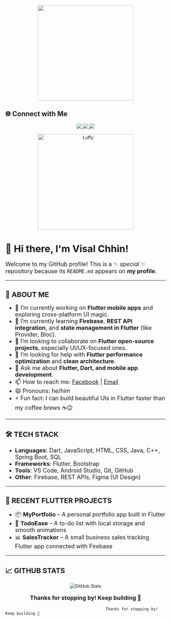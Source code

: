 <p align="center">
  <img src="luffy.png" width="300" alt="" />
</p>

## 🌐 Connect with Me

<p align="center">
  <!-- GitHub or username badge (you can update this URL or text as needed) -->
  <a href="https://github.com/Imsal27">
    <img src="https://img.shields.io/badge/GitHub-Imsal27-181717?logo=github&logoColor=white&style=for-the-badge" />
  </a>

  <!-- Facebook badge -->
  <a href="https://www.facebook.com/share/18svtJvLzg/" target="_blank">
    <img src="https://img.shields.io/badge/Facebook-1877F2?logo=facebook&logoColor=white&style=for-the-badge" />
  </a>

  <!-- YouTube badge (replace # with your link) -->
  <a href="#" target="_blank">
    <img src="https://img.shields.io/badge/Youtube-FF0000?logo=youtube&logoColor=white&style=for-the-badge" />
  </a>

</p>

<!-- Luffy image centered -->
<p align="center">
  <img src="![luffy](https://github.com/user-attachments/assets/2b0d4dba-10fd-4e8e-84ae-f2790d569b99)
" alt="Luffy" width="300" />
</p>


<h1 style="font-size: 30px;">👋 Hi there, I'm <strong>Visal Chhin</strong>!</h1>

<p style="font-size: 18px;">
Welcome to my GitHub profile!  
This is a ✨ <em>special</em> ✨ repository because its <code>README.md</code> appears on <strong>my profile</strong>.
</p>

<hr />

<h2 style="font-size: 22px;">🚀 ABOUT ME</h2>

<ul style="font-size: 18px;">
  <li>🔭 I’m currently working on <strong>Flutter mobile apps</strong> and exploring cross-platform UI magic.</li>
  <li>🌱 I’m currently learning <strong>Firebase</strong>, <strong>REST API integration</strong>, and <strong>state management in Flutter</strong> (like Provider, Bloc).</li>
  <li>👯 I’m looking to collaborate on <strong>Flutter open-source projects</strong>, especially UI/UX-focused ones.</li>
  <li>🤔 I’m looking for help with <strong>Flutter performance optimization</strong> and <strong>clean architecture</strong>.</li>
  <li>💬 Ask me about <strong>Flutter, Dart, and mobile app development</strong>.</li>
  <li>📫 How to reach me: <a href="https://www.facebook.com/share/18svtJvLzg/">Facebook</a> | <a href="mailto:visalchhin54@email.com">Email</a></li>
  <li>😄 Pronouns: he/him</li>
  <li>⚡ Fun fact: I can build beautiful UIs in Flutter faster than my coffee brews ☕😉</li>
</ul>

<hr />

<h2 style="font-size: 22px;">🛠️ TECH STACK</h2>

<ul style="font-size: 18px;">
  <li><strong>Languages</strong>: Dart, JavaScript, HTML, CSS, Java, C++, Spring Boot, SQL</li>
  <li><strong>Frameworks</strong>: Flutter, Bootstrap</li>
  <li><strong>Tools</strong>: VS Code, Android Studio, Git, GitHub</li>
  <li><strong>Other</strong>: Firebase, REST APIs, Figma (UI Design)</li>
</ul>

<hr />

<h2 style="font-size: 22px;">📱 RECENT FLUTTER PROJECTS</h2>

<ul style="font-size: 18px;">
  <li>📦 <strong>MyPortfolio</strong> – A personal portfolio app built in Flutter</li>
  <li>📝 <strong>TodoEase</strong> – A to-do list with local storage and smooth animations</li>
  <li>📊 <strong>SalesTracker</strong> – A small business sales tracking Flutter app connected with Firebase</li>
</ul>

<hr />

<h2 style="font-size: 22px;">📈 GITHUB STATS</h2>

<p align="center">
  <img src="https://github-readme-stats.vercel.app/api?username=visal-chhin&show_icons=true&theme=tokyonight" alt="GitHub Stats" />
</p>

<p style="font-size: 18px; text-align: center;">
  <strong>Thanks for stopping by! Keep building 🚀</strong>
</p>



                                                Thanks for stopping by! Keep building 🚀

